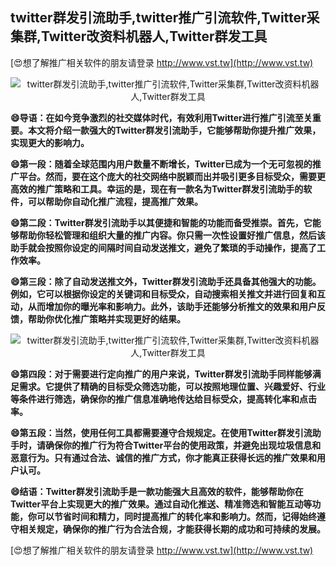 ## **twitter群发引流助手,twitter推广引流软件,Twitter采集群,Twitter改资料机器人,Twitter群发工具**

[😍想了解推广相关软件的朋友请登录 http://www.vst.tw](http://www.vst.tw)

 <center><img src="https://vst.tw/MP4/tuiguang/png/0.png" alt="twitter群发引流助手,twitter推广引流软件,Twitter采集群,Twitter改资料机器人,Twitter群发工具"></center>

**😄导语：在如今竞争激烈的社交媒体时代，有效利用Twitter进行推广引流至关重要。本文将介绍一款强大的Twitter群发引流助手，它能够帮助你提升推广效果，实现更大的影响力。**

**😄第一段：随着全球范围内用户数量不断增长，Twitter已成为一个无可忽视的推广平台。然而，要在这个庞大的社交网络中脱颖而出并吸引更多目标受众，需要更高效的推广策略和工具。幸运的是，现在有一款名为Twitter群发引流助手的软件，可以帮助你自动化推广流程，提高推广效果。**

**😄第二段：Twitter群发引流助手以其便捷和智能的功能而备受推崇。首先，它能够帮助你轻松管理和组织大量的推广内容。你只需一次性设置好推广信息，然后该助手就会按照你设定的间隔时间自动发送推文，避免了繁琐的手动操作，提高了工作效率。**

**😄第三段：除了自动发送推文外，Twitter群发引流助手还具备其他强大的功能。例如，它可以根据你设定的关键词和目标受众，自动搜索相关推文并进行回复和互动，从而增加你的曝光率和影响力。此外，该助手还能够分析推文的效果和用户反馈，帮助你优化推广策略并实现更好的结果。**

 <center><img src="https://vst.tw/MP4/tuiguang/png/0.png" alt="twitter群发引流助手,twitter推广引流软件,Twitter采集群,Twitter改资料机器人,Twitter群发工具"></center>

**😄第四段：对于需要进行定向推广的用户来说，Twitter群发引流助手同样能够满足需求。它提供了精确的目标受众筛选功能，可以按照地理位置、兴趣爱好、行业等条件进行筛选，确保你的推广信息准确地传达给目标受众，提高转化率和点击率。**

**😄第五段：当然，使用任何工具都需要遵守合规规定。在使用Twitter群发引流助手时，请确保你的推广行为符合Twitter平台的使用政策，并避免出现垃圾信息和恶意行为。只有通过合法、诚信的推广方式，你才能真正获得长远的推广效果和用户认可。**

**😄结语：Twitter群发引流助手是一款功能强大且高效的软件，能够帮助你在Twitter平台上实现更大的推广效果。通过自动化推送、精准筛选和智能互动等功能，你可以节省时间和精力，同时提高推广的转化率和影响力。然而，记得始终遵守相关规定，确保你的推广行为合法合规，才能获得长期的成功和可持续的发展。**

[😍想了解推广相关软件的朋友请登录 http://www.vst.tw](http://www.vst.tw)




